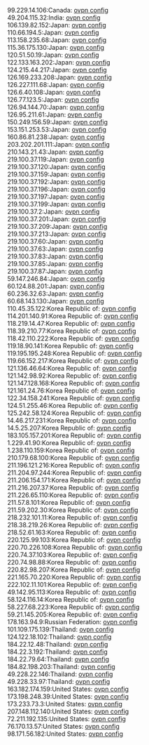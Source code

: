 99.229.14.106:Canada: [ovpn config](vpn/99_229_14_106.ovpn)  
49.204.115.32:India: [ovpn config](vpn/49_204_115_32.ovpn)  
106.139.82.152:Japan: [ovpn config](vpn/106_139_82_152.ovpn)  
110.66.194.5:Japan: [ovpn config](vpn/110_66_194_5.ovpn)  
113.158.235.68:Japan: [ovpn config](vpn/113_158_235_68.ovpn)  
115.36.175.130:Japan: [ovpn config](vpn/115_36_175_130.ovpn)  
120.51.50.19:Japan: [ovpn config](vpn/120_51_50_19.ovpn)  
122.133.163.202:Japan: [ovpn config](vpn/122_133_163_202.ovpn)  
124.215.44.217:Japan: [ovpn config](vpn/124_215_44_217.ovpn)  
126.169.233.208:Japan: [ovpn config](vpn/126_169_233_208.ovpn)  
126.227.111.68:Japan: [ovpn config](vpn/126_227_111_68.ovpn)  
126.6.40.108:Japan: [ovpn config](vpn/126_6_40_108.ovpn)  
126.77.123.5:Japan: [ovpn config](vpn/126_77_123_5.ovpn)  
126.94.144.70:Japan: [ovpn config](vpn/126_94_144_70.ovpn)  
126.95.211.61:Japan: [ovpn config](vpn/126_95_211_61.ovpn)  
150.249.156.59:Japan: [ovpn config](vpn/150_249_156_59.ovpn)  
153.151.253.53:Japan: [ovpn config](vpn/153_151_253_53.ovpn)  
160.86.81.238:Japan: [ovpn config](vpn/160_86_81_238.ovpn)  
203.202.201.111:Japan: [ovpn config](vpn/203_202_201_111.ovpn)  
210.143.21.43:Japan: [ovpn config](vpn/210_143_21_43.ovpn)  
219.100.37.119:Japan: [ovpn config](vpn/219_100_37_119.ovpn)  
219.100.37.120:Japan: [ovpn config](vpn/219_100_37_120.ovpn)  
219.100.37.159:Japan: [ovpn config](vpn/219_100_37_159.ovpn)  
219.100.37.192:Japan: [ovpn config](vpn/219_100_37_192.ovpn)  
219.100.37.196:Japan: [ovpn config](vpn/219_100_37_196.ovpn)  
219.100.37.197:Japan: [ovpn config](vpn/219_100_37_197.ovpn)  
219.100.37.199:Japan: [ovpn config](vpn/219_100_37_199.ovpn)  
219.100.37.2:Japan: [ovpn config](vpn/219_100_37_2.ovpn)  
219.100.37.201:Japan: [ovpn config](vpn/219_100_37_201.ovpn)  
219.100.37.209:Japan: [ovpn config](vpn/219_100_37_209.ovpn)  
219.100.37.213:Japan: [ovpn config](vpn/219_100_37_213.ovpn)  
219.100.37.60:Japan: [ovpn config](vpn/219_100_37_60.ovpn)  
219.100.37.63:Japan: [ovpn config](vpn/219_100_37_63.ovpn)  
219.100.37.83:Japan: [ovpn config](vpn/219_100_37_83.ovpn)  
219.100.37.85:Japan: [ovpn config](vpn/219_100_37_85.ovpn)  
219.100.37.87:Japan: [ovpn config](vpn/219_100_37_87.ovpn)  
59.147.246.84:Japan: [ovpn config](vpn/59_147_246_84.ovpn)  
60.124.88.201:Japan: [ovpn config](vpn/60_124_88_201.ovpn)  
60.236.32.63:Japan: [ovpn config](vpn/60_236_32_63.ovpn)  
60.68.143.130:Japan: [ovpn config](vpn/60_68_143_130.ovpn)  
110.45.35.122:Korea Republic of: [ovpn config](vpn/110_45_35_122.ovpn)  
114.201.140.91:Korea Republic of: [ovpn config](vpn/114_201_140_91.ovpn)  
118.219.14.47:Korea Republic of: [ovpn config](vpn/118_219_14_47.ovpn)  
118.39.210.77:Korea Republic of: [ovpn config](vpn/118_39_210_77.ovpn)  
118.42.110.222:Korea Republic of: [ovpn config](vpn/118_42_110_222.ovpn)  
119.18.90.141:Korea Republic of: [ovpn config](vpn/119_18_90_141.ovpn)  
119.195.195.248:Korea Republic of: [ovpn config](vpn/119_195_195_248.ovpn)  
119.66.152.217:Korea Republic of: [ovpn config](vpn/119_66_152_217.ovpn)  
121.136.46.64:Korea Republic of: [ovpn config](vpn/121_136_46_64.ovpn)  
121.142.98.92:Korea Republic of: [ovpn config](vpn/121_142_98_92.ovpn)  
121.147.128.168:Korea Republic of: [ovpn config](vpn/121_147_128_168.ovpn)  
121.161.24.76:Korea Republic of: [ovpn config](vpn/121_161_24_76.ovpn)  
122.34.158.241:Korea Republic of: [ovpn config](vpn/122_34_158_241.ovpn)  
124.51.255.46:Korea Republic of: [ovpn config](vpn/124_51_255_46.ovpn)  
125.242.58.124:Korea Republic of: [ovpn config](vpn/125_242_58_124.ovpn)  
14.46.217.231:Korea Republic of: [ovpn config](vpn/14_46_217_231.ovpn)  
14.5.25.207:Korea Republic of: [ovpn config](vpn/14_5_25_207.ovpn)  
183.105.157.201:Korea Republic of: [ovpn config](vpn/183_105_157_201.ovpn)  
1.229.41.90:Korea Republic of: [ovpn config](vpn/1_229_41_90.ovpn)  
1.238.110.159:Korea Republic of: [ovpn config](vpn/1_238_110_159.ovpn)  
210.179.68.100:Korea Republic of: [ovpn config](vpn/210_179_68_100.ovpn)  
211.196.121.216:Korea Republic of: [ovpn config](vpn/211_196_121_216.ovpn)  
211.204.97.244:Korea Republic of: [ovpn config](vpn/211_204_97_244.ovpn)  
211.206.154.171:Korea Republic of: [ovpn config](vpn/211_206_154_171.ovpn)  
211.216.207.37:Korea Republic of: [ovpn config](vpn/211_216_207_37.ovpn)  
211.226.65.110:Korea Republic of: [ovpn config](vpn/211_226_65_110.ovpn)  
211.57.8.101:Korea Republic of: [ovpn config](vpn/211_57_8_101.ovpn)  
211.59.202.30:Korea Republic of: [ovpn config](vpn/211_59_202_30.ovpn)  
218.232.101.11:Korea Republic of: [ovpn config](vpn/218_232_101_11.ovpn)  
218.38.219.26:Korea Republic of: [ovpn config](vpn/218_38_219_26.ovpn)  
218.52.61.163:Korea Republic of: [ovpn config](vpn/218_52_61_163.ovpn)  
220.125.99.103:Korea Republic of: [ovpn config](vpn/220_125_99_103.ovpn)  
220.70.226.108:Korea Republic of: [ovpn config](vpn/220_70_226_108.ovpn)  
220.74.37.103:Korea Republic of: [ovpn config](vpn/220_74_37_103.ovpn)  
220.74.98.88:Korea Republic of: [ovpn config](vpn/220_74_98_88.ovpn)  
220.82.98.207:Korea Republic of: [ovpn config](vpn/220_82_98_207.ovpn)  
221.165.70.220:Korea Republic of: [ovpn config](vpn/221_165_70_220.ovpn)  
222.102.11.101:Korea Republic of: [ovpn config](vpn/222_102_11_101.ovpn)  
49.142.95.113:Korea Republic of: [ovpn config](vpn/49_142_95_113.ovpn)  
58.124.116.14:Korea Republic of: [ovpn config](vpn/58_124_116_14.ovpn)  
58.227.68.223:Korea Republic of: [ovpn config](vpn/58_227_68_223.ovpn)  
59.21.145.205:Korea Republic of: [ovpn config](vpn/59_21_145_205.ovpn)  
178.163.94.9:Russian Federation: [ovpn config](vpn/178_163_94_9.ovpn)  
101.109.175.139:Thailand: [ovpn config](vpn/101_109_175_139.ovpn)  
124.122.18.102:Thailand: [ovpn config](vpn/124_122_18_102.ovpn)  
184.22.12.48:Thailand: [ovpn config](vpn/184_22_12_48.ovpn)  
184.22.3.192:Thailand: [ovpn config](vpn/184_22_3_192.ovpn)  
184.22.79.64:Thailand: [ovpn config](vpn/184_22_79_64.ovpn)  
184.82.198.203:Thailand: [ovpn config](vpn/184_82_198_203.ovpn)  
49.228.22.146:Thailand: [ovpn config](vpn/49_228_22_146.ovpn)  
49.228.33.97:Thailand: [ovpn config](vpn/49_228_33_97.ovpn)  
163.182.174.159:United States: [ovpn config](vpn/163_182_174_159.ovpn)  
173.198.248.39:United States: [ovpn config](vpn/173_198_248_39.ovpn)  
173.233.73.3:United States: [ovpn config](vpn/173_233_73_3.ovpn)  
207.148.112.140:United States: [ovpn config](vpn/207_148_112_140.ovpn)  
72.211.192.135:United States: [ovpn config](vpn/72_211_192_135.ovpn)  
76.170.13.57:United States: [ovpn config](vpn/76_170_13_57.ovpn)  
98.171.56.182:United States: [ovpn config](vpn/98_171_56_182.ovpn)  
